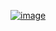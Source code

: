 [![image](https://github.com/wow2658/CodingTest/assets/34699039/3bfe9797-23db-4a44-9ac3-f4718ff5ed01)](https://www.acmicpc.net/problem/11780)